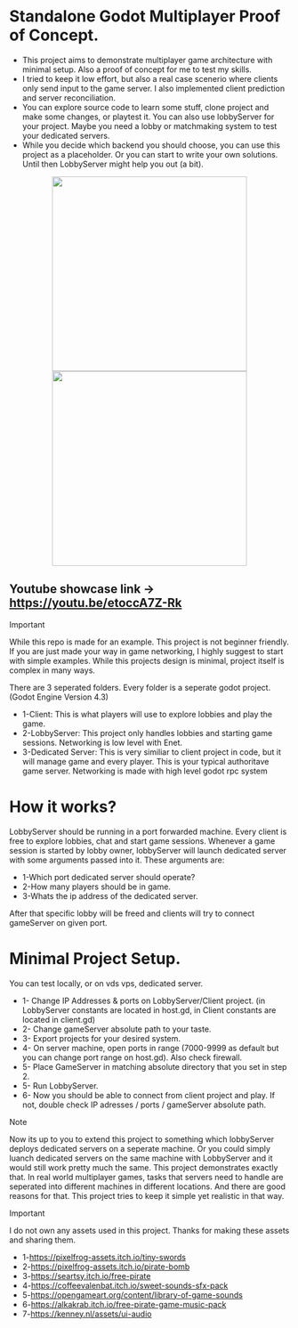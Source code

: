 
# Standalone Godot Multiplayer Proof of Concept.
- This project aims to demonstrate multiplayer game architecture with minimal setup.
Also a proof of concept for me to test my skills.
- I tried to keep it low effort, but also a real case scenerio where clients only send input to the game server. I also implemented client prediction and server reconciliation.
- You can explore source code to learn some stuff, clone project and make some changes, or playtest it.
You can also use lobbyServer for your project. Maybe you need a lobby or matchmaking system to test your dedicated servers.
- While you decide which backend you should choose, you can use this project as a placeholder.
Or you can start to write your own solutions. Until then LobbyServer might help you out (a bit).

<p align="center">
  <img src="https://media4.giphy.com/media/v1.Y2lkPTc5MGI3NjExYzFoaTdvZjAwZDc0bm41Z3Z6amNkbWk1cmJ5aGlpd3F0ZDdsN253aiZlcD12MV9pbnRlcm5hbF9naWZfYnlfaWQmY3Q9Zw/WsjNQeS6MLhEsxXRHF/giphy.webp" width="350"/>
  <img src="https://media2.giphy.com/media/v1.Y2lkPTc5MGI3NjExNWlqenlva29vaHhoajZ4YjVrcng2emo4anhiMXFvaTZ3eDcyY3M0NiZlcD12MV9pbnRlcm5hbF9naWZfYnlfaWQmY3Q9Zw/O8qlZDH6OQKU6pT0n3/giphy.webp" width="350"/>
</p>

## Youtube showcase link -> https://youtu.be/etoccA7Z-Rk

> [!IMPORTANT]
> While this repo is made for an example. This project is not beginner friendly.
> If you are just made your way in game networking, I highly suggest to start with simple examples.
> While this projects design is minimal, project itself is complex in many ways.


 There are 3 seperated folders. Every folder is a seperate godot project. (Godot Engine Version 4.3)
- 1-Client: This is what players will use to explore lobbies and play the game.
- 2-LobbyServer: This project only handles lobbies and starting game sessions. Networking is low level with Enet.
- 3-Dedicated Server: This is very similiar to client project in code, but it will manage game and every player. This is your typical authoritave game server. Networking is made with high level godot rpc system

# How it works?
LobbyServer should be running in a port forwarded machine. Every client is free to explore lobbies, chat and start game sessions.
Whenever a game session is started by lobby owner, lobbyServer will launch dedicated server with some arguments passed into it.
These arguments are:

- 1-Which port dedicated server should operate?
- 2-How many players should be in game.
- 3-Whats the ip address of the dedicated server.

 After that specific lobby will be freed and clients will try to connect gameServer on given port.

# Minimal Project Setup.
 You can test locally, or on vds vps, dedicated server.
- 1- Change IP Addresses & ports on LobbyServer/Client project. (in LobbyServer constants are located in host.gd, in Client constants are located in client.gd)
- 2- Change gameServer absolute path to your taste.
- 3- Export projects for your desired system.
- 4- On server machine, open ports in range (7000-9999 as default but you can change port range on host.gd). Also check firewall.
- 5- Place GameServer in matching absolute directory that you set in step 2.
- 5- Run LobbyServer.
- 6- Now you should be able to connect from client project and play. If not, double check IP adresses / ports / gameServer absolute path.

> [!NOTE]
> Now its up to you to extend this project to something which lobbyServer deploys dedicated servers on a seperate machine.
> Or you could simply luanch dedicated servers on the same machine with LobbyServer and it would still work pretty much the same.
> This project demonstrates exactly that. In real world multiplayer games, tasks that servers need to handle are seperated into different machines in different locations.
> And there are good reasons for that. This project tries to keep it simple yet realistic in that way.

> [!IMPORTANT]
> I do not own any assets used in this project. Thanks for making these assets and sharing them.
> - 1-https://pixelfrog-assets.itch.io/tiny-swords
> - 2-https://pixelfrog-assets.itch.io/pirate-bomb
> - 3-https://seartsy.itch.io/free-pirate
> - 4-https://coffeevalenbat.itch.io/sweet-sounds-sfx-pack
> - 5-https://opengameart.org/content/library-of-game-sounds
> - 6-https://alkakrab.itch.io/free-pirate-game-music-pack
> - 7-https://kenney.nl/assets/ui-audio
